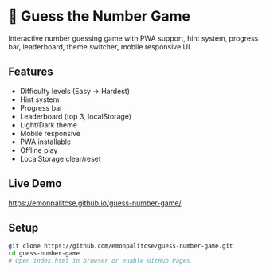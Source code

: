 # 🎯 Guess the Number Game
Interactive number guessing game with PWA support, hint system, progress bar, leaderboard, theme switcher, mobile responsive UI.

## Features
- Difficulty levels (Easy → Hardest)
- Hint system
- Progress bar
- Leaderboard (top 3, localStorage)
- Light/Dark theme
- Mobile responsive
- PWA installable
- Offline play
- LocalStorage clear/reset

## Live Demo
https://emonpalitcse.github.io/guess-number-game/

## Setup
```bash
git clone https://github.com/emonpalitcse/guess-number-game.git
cd guess-number-game
# Open index.html in browser or enable GitHub Pages
